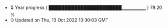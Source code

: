 - ⏳ Year progress { ███████████████████████▁▁▁▁▁▁▁ } 78.20 %
- ⏰ Updated on Thu, 13 Oct 2022 10:30:03 GMT

